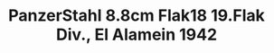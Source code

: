 ---
layout: product
title: "PanzerStahl 8.8cm Flak18 19.Flak Div., El Alamein 1942"
price: "2000" 
desc: "DieCast"
img_path: "/assets/img/PZS88039.webp"
brand: "N/A"
available: true
special_offer: false
new: true
soon: false
cat: "0N/A"
subcat: "0N/A"
subsubcat: "0N/A"
sifra: "PZS88039"
popular: false
---